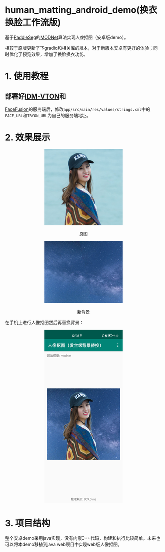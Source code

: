 # human_matting_android_demo(换衣换脸工作流版)
基于[PaddleSeg](https://github.com/paddlepaddle/paddleseg/tree/develop)的[MODNet](https://github.com/PaddlePaddle/PaddleSeg/tree/develop/contrib/Matting)算法实现人像抠图（安卓版demo）。

相较于原版更新了下gradio和相关库的版本，对于新版本安卓有更好的体验；同时优化了预览效果，增加了换脸换衣功能。

# 1. 使用教程
## 部署好[IDM-VTON](https://github.com/xzzvsxd/IDM_VTON_api)和
[FaceFusion](https://github.com/xzzvsxd/facefusion_api)的服务端后，修改`app/src/main/res/values/strings.xml`中的`FACE_URL`和`TRYON_URL`为自己的服务端地址。

# 2. 效果展示
<div align="center">
<img src="figures/human.jpg"  width="50%"> 

原图
</div>

<div align="center">
<img src="figures/bg.jpg"  width="50%" >

新背景

</div>

在手机上进行人像抠图然后再替换背景：

<div align="center">
<img src="figures/demo.jpg"  width="50%" >
</div>

# 3. 项目结构
整个安卓demo采用java实现，没有内嵌C++代码，构建和执行比较简单。未来也可以将本demo移植到java web项目中实现web版人像抠图。